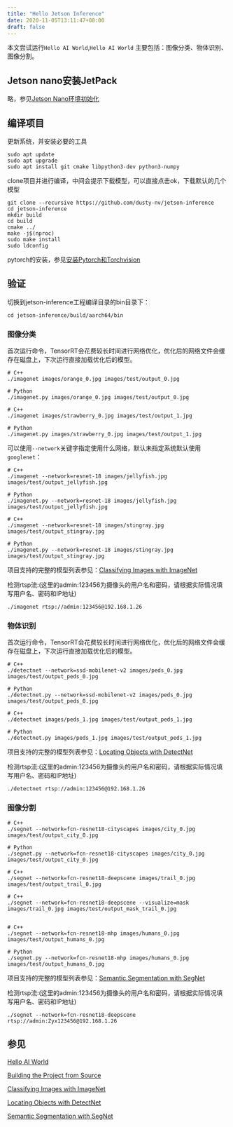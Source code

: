 ```yaml
---
title: "Hello Jetson Inference"
date: 2020-11-05T13:11:47+08:00
draft: false
---
```


本文尝试运行`Hello AI World`,`Hello AI World` 主要包括：图像分类、物体识别、图像分割。

## Jetson nano安装JetPack
略，参见[Jetson Nano环境初始化](../../202010/nano-env-init)

## 编译项目

更新系统，并安装必要的工具
```
sudo apt update
sudo apt upgrade
sudo apt install git cmake libpython3-dev python3-numpy
```

clone项目并进行编译，中间会提示下载模型，可以直接点击ok，下载默认的几个模型
```
git clone --recursive https://github.com/dusty-nv/jetson-inference
cd jetson-inference
mkdir build
cd build
cmake ../
make -j$(nproc)
sudo make install
sudo ldconfig
```



pytorch的安装，参见[安装Pytorch和Torchvision](../install-pytorch-torchvision)

## 验证

切换到jetson-inference工程编译目录的bin目录下：
```
cd jetson-inference/build/aarch64/bin
```

### 图像分类

首次运行命令，TensorRT会花费较长时间进行网络优化，优化后的网络文件会缓存在磁盘上，下次运行直接加载优化后的模型。

```
# C++
./imagenet images/orange_0.jpg images/test/output_0.jpg

# Python
./imagenet.py images/orange_0.jpg images/test/output_0.jpg

# C++
./imagenet images/strawberry_0.jpg images/test/output_1.jpg

# Python
./imagenet.py images/strawberry_0.jpg images/test/output_1.jpg
```

可以使用`--network`关键字指定使用什么网络，默认未指定系统默认使用`googlenet`：
```
# C++
./imagenet --network=resnet-18 images/jellyfish.jpg images/test/output_jellyfish.jpg

# Python
./imagenet.py --network=resnet-18 images/jellyfish.jpg images/test/output_jellyfish.jpg

# C++
./imagenet --network=resnet-18 images/stingray.jpg images/test/output_stingray.jpg

# Python
./imagenet.py --network=resnet-18 images/stingray.jpg images/test/output_stingray.jpg
```

项目支持的完整的模型列表参见：[Classifying Images with ImageNet](https://github.com/dusty-nv/jetson-inference/blob/master/docs/imagenet-console-2.md)

检测rtsp流:(这里的admin:123456为摄像头的用户名和密码，请根据实际情况填写用户名、密码和IP地址)
```
./imagenet rtsp://admin:123456@192.168.1.26
```

### 物体识别

首次运行命令，TensorRT会花费较长时间进行网络优化，优化后的网络文件会缓存在磁盘上，下次运行直接加载优化后的模型。

```
# C++
./detectnet --network=ssd-mobilenet-v2 images/peds_0.jpg images/test/output_peds_0.jpg

# Python
./detectnet.py --network=ssd-mobilenet-v2 images/peds_0.jpg images/test/output_peds_0.jpg

# C++
./detectnet images/peds_1.jpg images/test/output_peds_1.jpg

# Python
./detectnet.py images/peds_1.jpg images/test/output_peds_1.jpg
```

项目支持的完整的模型列表参见：[Locating Objects with DetectNet](https://github.com/dusty-nv/jetson-inference/blob/master/docs/detectnet-console-2.md)


检测rtsp流:(这里的admin:123456为摄像头的用户名和密码，请根据实际情况填写用户名、密码和IP地址)
```
./detectnet rtsp://admin:123456@192.168.1.26
```

### 图像分割

```
# C++
./segnet --network=fcn-resnet18-cityscapes images/city_0.jpg images/test/output_city_0.jpg

# Python
./segnet.py --network=fcn-resnet18-cityscapes images/city_0.jpg images/test/output_city_0.jpg

# C++
./segnet --network=fcn-resnet18-deepscene images/trail_0.jpg images/test/output_trail_0.jpg

# C++
./segnet --network=fcn-resnet18-deepscene --visualize=mask images/trail_0.jpg images/test/output_mask_trail_0.jpg


# C++
./segnet --network=fcn-resnet18-mhp images/humans_0.jpg images/test/output_humans_0.jpg

# Python
./segnet.py --network=fcn-resnet18-mhp images/humans_0.jpg images/test/output_humans_0.jpg
```

项目支持的完整的模型列表参见：[Semantic Segmentation with SegNet](https://github.com/dusty-nv/jetson-inference/blob/master/docs/segnet-console-2.md)


检测rtsp流:(这里的admin:123456为摄像头的用户名和密码，请根据实际情况填写用户名、密码和IP地址)
```
./segnet --network=fcn-resnet18-deepscene rtsp://admin:Zyx123456@192.168.1.26
```

## 参见

[Hello AI World](https://github.com/dusty-nv/jetson-inference)

[Building the Project from Source](https://github.com/dusty-nv/jetson-inference/blob/master/docs/building-repo-2.md)

[Classifying Images with ImageNet](https://github.com/dusty-nv/jetson-inference/blob/master/docs/imagenet-console-2.md)

[Locating Objects with DetectNet](https://github.com/dusty-nv/jetson-inference/blob/master/docs/detectnet-console-2.md)

[Semantic Segmentation with SegNet](https://github.com/dusty-nv/jetson-inference/blob/master/docs/segnet-console-2.md)